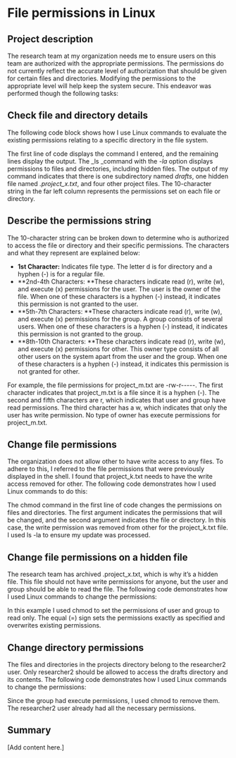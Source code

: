 <!-- Output copied to clipboard! -->

<!-----

Yay, no errors, warnings, or alerts!

Conversion time: 0.733 seconds.


Using this Markdown file:

1. Paste this output into your source file.
2. See the notes and action items below regarding this conversion run.
3. Check the rendered output (headings, lists, code blocks, tables) for proper
   formatting and use a linkchecker before you publish this page.

Conversion notes:

* Docs to Markdown version 1.0β34
* Sat Sep 30 2023 13:42:25 GMT-0700 (PDT)
* Source doc: File permissions in Linux
----->



# File permissions in Linux


## Project description

The research team at my organization needs me to ensure users on this team are authorized with the appropriate permissions. The permissions do not currently reflect the accurate level of authorization that should be given for certain files and directories. Modifying the permissions to the appropriate level will help keep the system secure. This endeavor was performed though the following tasks:  


## Check file and directory details

The following code block shows how I use Linux commands to evaluate the existing permissions relating to a specific directory in the file system.

The first line of code displays the command I entered, and the remaining lines display the output. The _ls _command with the _-la_ option displays permissions to files and directories, including hidden files. The output of my command indicates that there is one subdirectory named _drafts_, one hidden file named _.project_x.txt_, and four other project files. The 10-character string in the far left column represents the permissions set on each file or directory. 


## Describe the permissions string

The 10-character string can be broken down to determine who is authorized to access the file or directory and their specific permissions. The characters and what they represent are explained below: 



* **1st Character:** Indicates file type. The letter d is for directory and a hyphen (-) is for a regular file.
* **2nd-4th Characters: **These characters indicate read (r), write (w), and execute (x) permissions for the user. The user is the owner of the file. When one of these characters is a hyphen (-) instead, it indicates this permission is not granted to the user. 
* **5th-7th Characters: **These characters indicate read (r), write (w), and execute (x) permissions for the group. A group consists of several users. When one of these characters is a hyphen (-) instead, it indicates this permission is not granted to the group.
* **8th-10th Characters: **These characters indicate read (r), write (w), and execute (x) permissions for other. This owner type consists of all other users on the system apart from the user and the group. When one of these characters is a hyphen (-) instead, it indicates this permission is not granted for other. 

For example, the file permissions for project_m.txt are  -rw-r-----. The first character indicates that project_m.txt is a file since it is a hyphen (-). The second and fifth characters are r, which indicates that user and group have read permissions. The third character has a w, which indicates that only the user has write permission. No type of owner has execute permissions for project_m.txt. 


## Change file permissions

The organization does not allow other to have write access to any files. To adhere to this, I referred to the file permissions that were previously displayed in the shell. I found that project_k.txt needs to have the write access removed for other. The following code demonstrates how I used Linux commands to do this: 

The chmod command in the first line of code changes the permissions on files and directories. The first argument indicates the permissions that will be changed, and the second argument indicates the file or directory. In this case, the write permission was removed from other for the project_k.txt file. I used ls -la to ensure my update was processed. 


## Change file permissions on a hidden file

The research team has archived .project_x.txt, which is why it’s a hidden file. This file should not have write permissions for anyone, but the user and group should be able to read the file. The following code demonstrates how I used Linux commands to change the permissions: 

In this example I used chmod to set the permissions of user and group to read only. The equal (=) sign sets the permissions exactly as specified and overwrites existing permissions. 


## Change directory permissions

The files and directories in the projects directory belong to the researcher2 user. Only researcher2 should be allowed to access the drafts directory and its contents. The following code demonstrates how I used Linux commands to change the permissions: 

Since the group had execute permissions, I used chmod to remove them. The researcher2 user already had all the necessary permissions. 


## Summary

[Add content here.]
